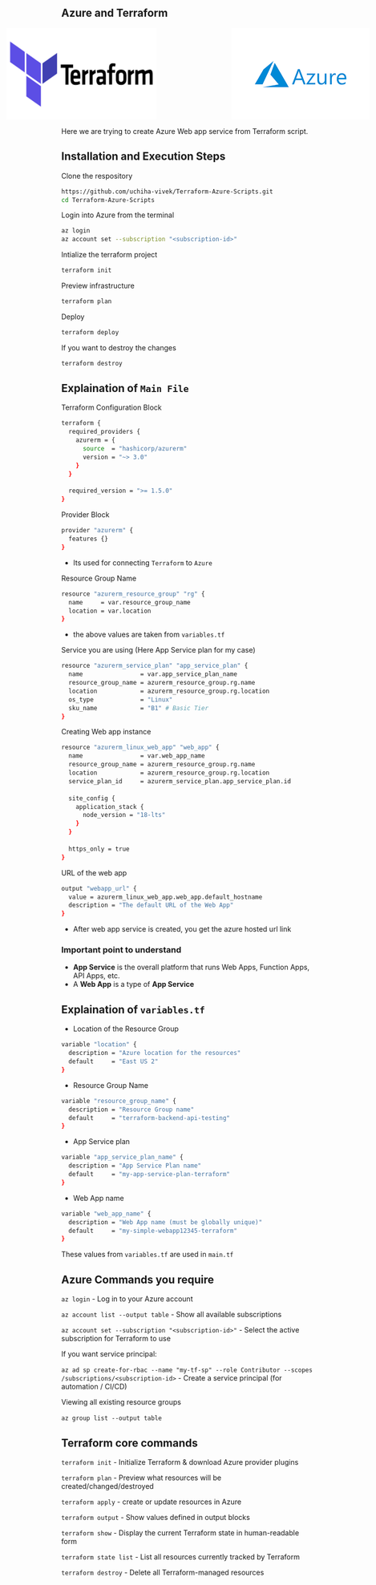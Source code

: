 ## Azure and Terraform

<p align="center" style="display: flex; justify-content: center; gap: 150px;">
   <img src="./assets/Terraform.png" width="300" alt="Redis Logo">
   <img src="./assets/Azure.png" width="300" alt="Redis Logo">
</p>

Here we are trying to create Azure Web app service from Terraform script.

## Installation and Execution Steps


Clone the respository

```bash
https://github.com/uchiha-vivek/Terraform-Azure-Scripts.git
cd Terraform-Azure-Scripts
```

Login into Azure from the terminal

```bash
az login
az account set --subscription "<subscription-id>"
```

Intialize the terraform project

```bash
terraform init
```

Preview infrastructure

```bash
terraform plan
```

Deploy

```bash
terraform deploy
```

If you want to destroy the changes

```bash
terraform destroy
```


## Explaination of `Main File`

Terraform Configuration Block

```bash
terraform {
  required_providers {
    azurerm = {
      source  = "hashicorp/azurerm"
      version = "~> 3.0"
    }
  }

  required_version = ">= 1.5.0"
}
```


Provider Block

```bash
provider "azurerm" {
  features {}
}

```

- Its used for connecting `Terraform` to `Azure`



Resource Group Name

```bash
resource "azurerm_resource_group" "rg" {
  name     = var.resource_group_name
  location = var.location
}
```

- the above values are taken from `variables.tf`


Service you are using (Here App Service plan for my case)

```bash
resource "azurerm_service_plan" "app_service_plan" {
  name                = var.app_service_plan_name
  resource_group_name = azurerm_resource_group.rg.name
  location            = azurerm_resource_group.rg.location
  os_type             = "Linux"
  sku_name            = "B1" # Basic Tier
}

```


Creating Web app instance 

```bash
resource "azurerm_linux_web_app" "web_app" {
  name                = var.web_app_name
  resource_group_name = azurerm_resource_group.rg.name
  location            = azurerm_resource_group.rg.location
  service_plan_id     = azurerm_service_plan.app_service_plan.id

  site_config {
    application_stack {
      node_version = "18-lts"
    }
  }

  https_only = true
}
```


URL of the web app

```bash
output "webapp_url" {
  value = azurerm_linux_web_app.web_app.default_hostname
  description = "The default URL of the Web App"
}
```

- After web app service is created, you get the azure hosted url link


### Important point to understand

- __App Service__ is the overall platform that runs Web Apps, Function Apps, API Apps, etc.
- A __Web App__ is a type of __App Service__


## Explaination of `variables.tf`


- Location of the Resource Group

```bash
variable "location" {
  description = "Azure location for the resources"
  default     = "East US 2"
}

```

- Resource Group Name

```bash
variable "resource_group_name" {
  description = "Resource Group name"
  default     = "terraform-backend-api-testing"
}
```

- App Service plan

```bash
variable "app_service_plan_name" {
  description = "App Service Plan name"
  default     = "my-app-service-plan-terraform"
}
```

- Web App name

```bash
variable "web_app_name" {
  description = "Web App name (must be globally unique)"
  default     = "my-simple-webapp12345-terraform"
}
```

These values from `variables.tf` are used in `main.tf`



## Azure Commands you require

`az login` - Log in to your Azure account

`az account list --output table` - Show all available subscriptions


`az account set --subscription "<subscription-id>"` - Select the active subscription for Terraform to use


If you want service principal:

`az ad sp create-for-rbac --name "my-tf-sp" --role Contributor --scopes /subscriptions/<subscription-id>` - Create a service principal (for automation / CI/CD)


Viewing all existing resource groups

`az group list --output table`



## Terraform core commands


`terraform init` - Initialize Terraform & download Azure provider plugins

`terraform plan` - Preview what resources will be created/changed/destroyed

`terraform apply` - create or update resources in Azure

`terraform output` - Show values defined in output blocks

`terraform show` - Display the current Terraform state in human-readable form

`terraform state list` - List all resources currently tracked by Terraform

`terraform destroy` - Delete all Terraform-managed resources

